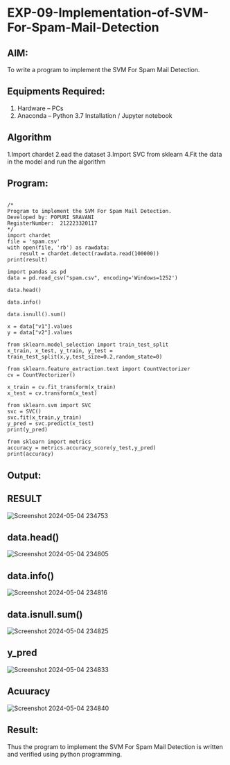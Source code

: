 # EXP-09-Implementation-of-SVM-For-Spam-Mail-Detection

## AIM:
To write a program to implement the SVM For Spam Mail Detection.

## Equipments Required:
1. Hardware – PCs
2. Anaconda – Python 3.7 Installation / Jupyter notebook

## Algorithm
1.Import chardet
2.ead the dataset
3.Import SVC from sklearn
4.Fit the data in the model and run the algorithm
## Program:
```

/*
Program to implement the SVM For Spam Mail Detection.
Developed by: POPURI SRAVANI
RegisterNumber:  212223320117
*/
import chardet
file = 'spam.csv'
with open(file, 'rb') as rawdata:
    result = chardet.detect(rawdata.read(100000))
print(result)

import pandas as pd
data = pd.read_csv("spam.csv", encoding='Windows=1252')

data.head()

data.info()

data.isnull().sum()

x = data["v1"].values
y = data["v2"].values

from sklearn.model_selection import train_test_split
x_train, x_test, y_train, y_test = train_test_split(x,y,test_size=0.2,random_state=0)

from sklearn.feature_extraction.text import CountVectorizer
cv = CountVectorizer()

x_train = cv.fit_transform(x_train)
x_test = cv.transform(x_test)

from sklearn.svm import SVC
svc = SVC()
svc.fit(x_train,y_train)
y_pred = svc.predict(x_test)
print(y_pred)

from sklearn import metrics
accuracy = metrics.accuracy_score(y_test,y_pred)
print(accuracy)   

```

## Output:
## RESULT
![Screenshot 2024-05-04 234753](https://github.com/sravanipopuri2006/Implementation-of-SVM-For-Spam-Mail-Detection/assets/139778301/2a878fb9-a7c6-47b5-ad00-f495b591d7a6)
## data.head()
![Screenshot 2024-05-04 234805](https://github.com/sravanipopuri2006/Implementation-of-SVM-For-Spam-Mail-Detection/assets/139778301/af2b91d4-29ee-4d1e-96e1-5341a7c00050)
## data.info()
![Screenshot 2024-05-04 234816](https://github.com/sravanipopuri2006/Implementation-of-SVM-For-Spam-Mail-Detection/assets/139778301/2c6e3b30-53f5-4b36-ab23-7e502bcc2abf)
## data.isnull.sum()
![Screenshot 2024-05-04 234825](https://github.com/sravanipopuri2006/Implementation-of-SVM-For-Spam-Mail-Detection/assets/139778301/9593e69d-7f0c-498e-be01-3b353e218b97)
## y_pred
![Screenshot 2024-05-04 234833](https://github.com/sravanipopuri2006/Implementation-of-SVM-For-Spam-Mail-Detection/assets/139778301/fb075f96-b766-4087-8bb2-6d88cc3d7104)
## Acuuracy
![Screenshot 2024-05-04 234840](https://github.com/sravanipopuri2006/Implementation-of-SVM-For-Spam-Mail-Detection/assets/139778301/c708e4e3-fc7f-41a9-bfe9-48ac488cc873)







## Result:
Thus the program to implement the SVM For Spam Mail Detection is written and verified using python programming.
